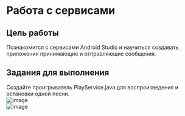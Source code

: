 # Работа с сервисами
## Цель работы
Познакомится с сервисами Android Studio и научиться создавать приложения принимающие и отправляющие сообщения.
## Задания для выполнения
Создайте проигрыватель PlayService.java для воспроизведения и остановки одной песни.  
![image](https://user-images.githubusercontent.com/70998859/156705701-83a99d81-eb3a-455d-b6c8-a6895d6fbca0.png)  
![image](https://user-images.githubusercontent.com/70998859/156706327-2fc64bbf-72c9-4a3d-8637-d75923c7c7e1.png)  



